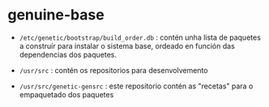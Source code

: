
genuine-base
============

- `/etc/genetic/bootstrap/build_order.db`
: contén unha lista de paquetes a construír para instalar o sistema base,
ordeado en función das dependencias dos paquetes.

- `/usr/src`
: contén os repositorios para desenvolvemento

- `/usr/src/genetic-gensrc`
: este repositorio contén as "recetas" para o empaquetado dos paquetes

